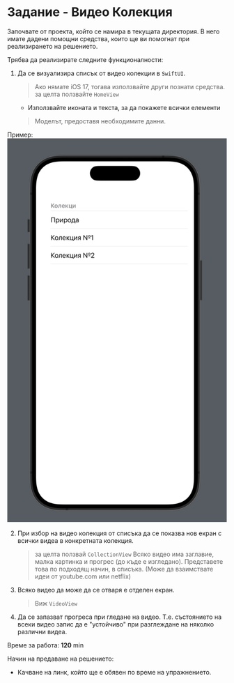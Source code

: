 #  Задание - Видео Колекция

Започвате от проекта, който се намира в текущата директория.
В него имате дадени помощни средства, които ще ви помогнат при
реализирането на решението.

Трябва да реализирате следните функционалности:
1. Да се визуализира списък от видео колекции в `SwiftUI`. 
    > Ако нямате iOS 17, тогава използвайте други познати средства.
    > за целта ползвайте `HomeView`
    * Използвайте иконата и текста, за да покажете всички елементи
    > Моделът, предоставя необходимите данни.

Пример:
![List](videoCollection.png)

2. При избор на видео колекция от списъка да се показва нов екран с всички видеа в конкретната колекция.
    > за целта ползвай `CollectionView`
    > Всяко видео има заглавие, малка картинка и прогрес (до къде е изгледано). Представете това по подходящ начин, в списъка. (Може да взаимствате идеи от youtube.com или netflix)
3. Всяко видео да може да се отваря е отделен екран.
    > Виж `VideoView`
4. Да се запазват прогреса при гледане на видео. Т.е. състоянието на всеки видео запис да е "устойчиво" при разглеждане на няколко различни видеа.

Време за работа: __120__ min

Начин на предаване на решението:
- Качване на линк, който ще е обявен по време на упражнението.



